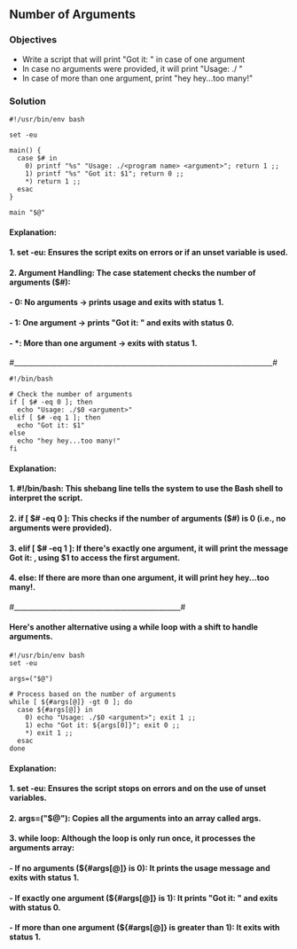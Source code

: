## Number of Arguments

### Objectives

* Write a script that will print "Got it: <argument value>" in case of one argument
* In case no arguments were provided, it will print "Usage: ./<program name> <argument>"
* In case of more than one argument, print "hey hey...too many!"

### Solution

```
#!/usr/bin/env bash

set -eu

main() {
  case $# in
    0) printf "%s" "Usage: ./<program name> <argument>"; return 1 ;;
    1) printf "%s" "Got it: $1"; return 0 ;;
    *) return 1 ;;
  esac
}

main "$@"
```

#### Explanation:
#### 1. set -eu: Ensures the script exits on errors or if an unset variable is used.
#### 2. Argument Handling: The case statement checks the number of arguments ($#):
####  - 0: No arguments → prints usage and exits with status 1.
####  - 1: One argument → prints "Got it: <argument>" and exits with status 0.
####  - *: More than one argument → exits with status 1.
#_________________________________________________________________________#
```
#!/bin/bash

# Check the number of arguments
if [ $# -eq 0 ]; then
  echo "Usage: ./$0 <argument>"
elif [ $# -eq 1 ]; then
  echo "Got it: $1"
else
  echo "hey hey...too many!"
fi

```

#### Explanation:
#### 1. #!/bin/bash: This shebang line tells the system to use the Bash shell to interpret the script.
#### 2. if [ $# -eq 0 ]: This checks if the number of arguments ($#) is 0 (i.e., no arguments were provided).
#### 3. elif [ $# -eq 1 ]: If there's exactly one argument, it will print the message Got it: <argument value>, using $1 to access the first argument.
#### 4. else: If there are more than one argument, it will print hey hey...too many!.



#_______________________________________________#
#### Here's another alternative using a while loop with a shift to handle arguments. 
```
#!/usr/bin/env bash
set -eu

args=("$@")

# Process based on the number of arguments
while [ ${#args[@]} -gt 0 ]; do
  case ${#args[@]} in
    0) echo "Usage: ./$0 <argument>"; exit 1 ;;
    1) echo "Got it: ${args[0]}"; exit 0 ;;
    *) exit 1 ;;
  esac
done
```
#### Explanation:
#### 1. set -eu: Ensures the script stops on errors and on the use of unset variables.
#### 2. args=("$@"): Copies all the arguments into an array called args.
#### 3. while loop: Although the loop is only run once, it processes the arguments array:
####  - If no arguments (${#args[@]} is 0): It prints the usage message and exits with status 1.
####  - If exactly one argument (${#args[@]} is 1): It prints "Got it: <argument>" and exits with status 0.
####  - If more than one argument (${#args[@]} is greater than 1): It exits with status 1.
